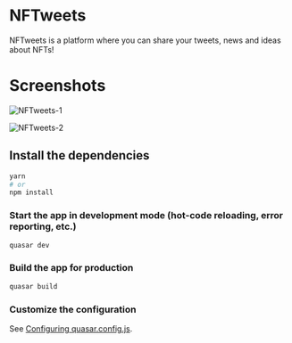 # NFTweets

NFTweets is a platform where you can share your tweets, news and ideas about NFTs!

# Screenshots
![NFTweets-1](https://user-images.githubusercontent.com/89755810/173283905-523cd916-bb23-4a4b-b49e-a1a6ecb8fdb7.png)


![NFTweets-2](https://user-images.githubusercontent.com/89755810/173283911-2e620406-8456-40e5-9e94-9dda247632df.png)

## Install the dependencies
```bash
yarn
# or
npm install
```

### Start the app in development mode (hot-code reloading, error reporting, etc.)
```bash
quasar dev
```


### Build the app for production
```bash
quasar build
```

### Customize the configuration
See [Configuring quasar.config.js](https://v2.quasar.dev/quasar-cli-webpack/quasar-config-js).
